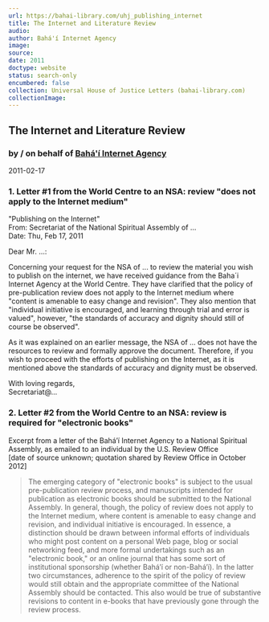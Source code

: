 ```yaml
---
url: https://bahai-library.com/uhj_publishing_internet
title: The Internet and Literature Review
audio: 
author: Bahá'í Internet Agency
image: 
source: 
date: 2011
doctype: website
status: search-only
encumbered: false
collection: Universal House of Justice Letters (bahai-library.com)
collectionImage: 
---
```



## The Internet and Literature Review

### by / on behalf of [Bahá'í Internet Agency](https://bahai-library.com/author/Bahá'í+Internet+Agency)

2011-02-17


### 1\. Letter #1 from the World Centre to an NSA: review "does not apply to the Internet medium"

"Publishing on the Internet"  
From: Secretariat of the National Spiritual Assembly of ...  
Date: Thu, Feb 17, 2011  
  
Dear Mr. ...:  
  
Concerning your request for the NSA of ... to review the material you wish to publish on the internet, we have received guidance from the Baha´i Internet Agency at the World Centre. They have clarified that the policy of pre-publication review does not apply to the Internet medium where "content is amenable to easy change and revision". They also mention that "individual initiative is encouraged, and learning through trial and error is valued", however, "the standards of accuracy and dignity should still of course be observed".  
  
As it was explained on an earlier message, the NSA of ... does not have the resources to review and formally approve the document. Therefore, if you wish to proceed with the efforts of publishing on the Internet, as it is mentioned above the standards of accuracy and dignity must be observed.

With loving regards,  
Secretariat@...

### 2\. Letter #2 from the World Centre to an NSA: review is required for "electronic books"

Excerpt from a letter of the Bahá’í Internet Agency to a National Spiritual Assembly, as emailed to an individual by the U.S. Review Office  
\[date of source unknown; quotation shared by Review Office in October 2012\]  

> The emerging category of "electronic books" is subject to the usual pre-publication review process, and manuscripts intended for publication as electronic books should be submitted to the National Assembly. In general, though, the policy of review does not apply to the Internet medium, where content is amenable to easy change and revision, and individual initiative is encouraged. In essence, a distinction should be drawn between informal efforts of individuals who might post content on a personal Web page, blog or social networking feed, and more formal undertakings such as an "electronic book," or an online journal that has some sort of institutional sponsorship (whether Bahá’í or non-Bahá’í). In the latter two circumstances, adherence to the spirit of the policy of review would still obtain and the appropriate committee of the National Assembly should be contacted. This also would be true of substantive revisions to content in e-books that have previously gone through the review process.